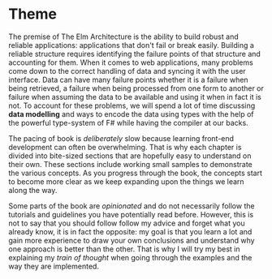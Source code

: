 # Theme

The premise of The Elm Architecture is the ability to build robust and reliable applications: applications that don't fail or break easily. Building a reliable structure requires identifying the failure points of that structure and accounting for them. When it comes to web applications, many problems come down to the correct handling of data and syncing it with the user interface. Data can have many failure points whether it is a failure when being retrieved, a failure when being processed from one form to another or failure when assuming the data to be available and using it when in fact it is not. To account for these problems, we will spend a lot of time discussing **data modelling** and ways to encode the data using types with the help of the powerful type-system of F# while having the compiler at our backs.

The pacing of book is *deliberately* slow because learning front-end development can often be overwhelming. That is why each chapter is divided into bite-sized sections that are hopefully easy to understand on their own. These sections include working small samples to demonstrate the various concepts. As you progress through the book, the concepts start to become more clear as we keep expanding upon the things we learn along the way.

Some parts of the book are *opinionated* and do not necessarily follow the tutorials and guidelines you have potentially read before. However, this is not to say that you should follow follow my advice and forget what you already know, it is in fact the opposite: my goal is that you learn a lot and gain more experience to draw your own conclusions and understand why one approach is better than the other. That is why I will try my best in explaining my *train of thought* when going through the examples and the way they are implemented.
